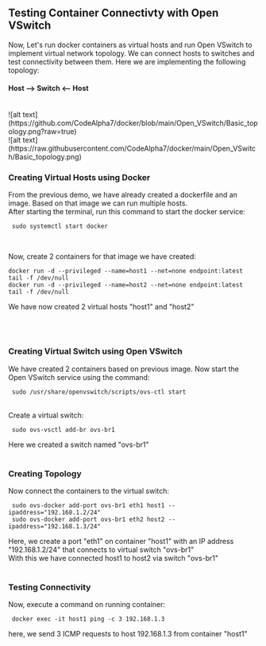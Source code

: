 ## Testing Container Connectivty with Open VSwitch

Now, Let's run docker containers as virtual hosts and run Open VSwitch to implement virtual network topology. 
We can connect hosts to switches and test connectivity between them. Here we are implementing the following topology: <br>
#### Host --> Switch <-- Host
<br>
![alt text](https://github.com/CodeAlpha7/docker/blob/main/Open_VSwitch/Basic_topology.png?raw=true)<br>
![alt text](https://raw.githubusercontent.com/CodeAlpha7/docker/main/Open_VSwitch/Basic_topology.png)
<br>

### Creating Virtual Hosts using Docker
From the previous demo, we have already created a dockerfile and an image. Based on that image we can run multiple hosts. <br>
After starting the terminal, run this command to start the docker service: <br>
          <pre><code> sudo systemctl start docker </code></pre> <br>

Now, create 2 containers for that image we have created:
<pre><code>docker run -d --privileged --name=host1 --net=none endpoint:latest tail -f /dev/null 
docker run -d --privileged --name=host2 --net=none endpoint:latest tail -f /dev/null </code></pre>
We have now created 2 virtual hosts "host1" and "host2"

<br><br>

### Creating Virtual Switch using Open VSwitch
We have created 2 containers based on previous image. Now start the Open VSwitch service using the command:
<pre><code> sudo /usr/share/openvswitch/scripts/ovs-ctl start </code></pre>
<br>
Create a virtual switch:
<pre><code> sudo ovs-vsctl add-br ovs-br1 </code></pre>
Here we created a switch named "ovs-br1"
<br><br>

### Creating Topology
Now connect the containers to the virtual switch:
<pre><code> sudo ovs-docker add-port ovs-br1 eth1 host1 --ipaddress="192.168.1.2/24"
 sudo ovs-docker add-port ovs-br1 eth2 host2 --ipaddress="192.168.1.3/24" </code></pre>

Here, we create a port "eth1" on container "host1" with an IP address "192.168.1.2/24" that connects to virtual switch "ovs-br1" <br>
With this we have connected host1 to host2 via switch "ovs-br1"
<br><br>

### Testing Connectivity
Now, execute a command on running container:
<pre><code> docker exec -it host1 ping -c 3 192.168.1.3 </code></pre>

here, we send 3 ICMP requests to host 192.168.1.3 from container "host1"
